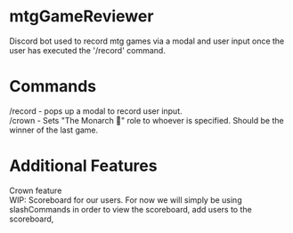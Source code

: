# mtgGameReviewer
Discord bot used to record mtg games via a modal and user input once the user has executed the '/record' command.

# Commands
/record - pops up a modal to record user input.<br />
/crown - Sets "The Monarch 👑" role to whoever is specified. Should be the winner of the last game.

# Additional Features
Crown feature<br />
WIP: Scoreboard for our users. For now we will simply be using slashCommands in order to view the scoreboard, add users to the scoreboard, 
